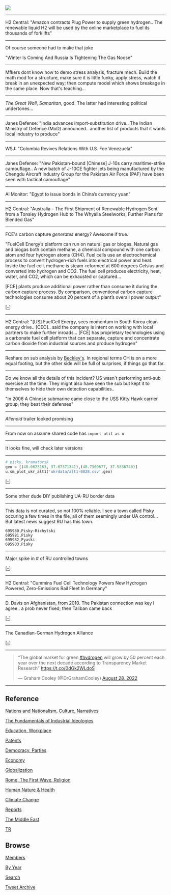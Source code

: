 <img src="https://drive.google.com/uc?export=view&id=1B2wf9R7AMH1d7Vw6e2mucLbIQ5NSjir7"/>

---

H2 Central: "Amazon contracts Plug Power to supply green
hydrogen.. The renewable liquid H2 will be used by the online
marketplace to fuel its thousands of forklifts"

---

Of course someone had to make that joke 

"Winter Is Coming And Russia Is Tightening The Gas Noose"

---

Mfkers dont know how to demo stress analysis, fracture mech.  Build
the math mod for a structure, make sure it is little funky, apply
stress, watch it break in an unexpected way; then compute model which
shows breakage in the same place. Now that's teaching...

---

*The Great Wall*, *Samaritan*, good. The latter had interesting
political undertones... 

---

Janes Defense: "India advances import-substitution drive.. The Indian
Ministry of Defence (MoD) announced.. another list of products that it
wants local industry to produce"

---

WSJ: "Colombia Revives Relations With U.S. Foe Venezuela"

---

Janes Defense: "New Pakistan-bound [Chinese] J-10s carry
maritime-strike camouflage.. A new batch of J-10CE fighter jets being
manufactured by the Chengdu Aircraft Industry Group for the Pakistan
Air Force (PAF) have been seen with tactical camouflage"

---

Al Monitor: "Egypt to issue bonds in China’s currency yuan"

---

H2 Central: "Australia – The First Shipment of Renewable Hydrogen Sent
from a Tonsley Hydrogen Hub to The Whyalla Steelworks, Further Plans
for Blended Gas"

---

FCE's carbon capture *generates* energy? Awesome if true.

"FuelCell Energy’s platform can run on natural gas or biogas. Natural
gas and biogas both contain methane, a chemical compound with one
carbon atom and four hydrogen atoms (CH4). Fuel cells use an
electrochemical process to convert hydrogen-rich fuels into electrical
power and heat. Inside the fuel cell, methane is steam-reformed at 600
degrees Celsius and converted into hydrogen and CO2. The fuel cell
produces electricity, heat, water, and CO2, which can be exhausted or
captured...

[FCE] plants produce additional power rather than consume it during
the carbon capture process. By comparison, conventional carbon capture
technologies consume about 20 percent of a plant’s overall power
output"

[[-]](https://www.fuelcellenergy.com/basics-of-fuelcell-energy-carbon-capture-platform/)

---

H2 Central: "[US] FuelCell Energy, sees momentum in South Korea clean
energy drive.. [CEO].. said the company is intent on working with
local partners to make further inroads... [FCE] has proprietary
technologies using a carbonate fuel cell platform that can separate,
capture and concentrate carbon dioxide from industrial sources and
produce hydrogen"

---

Reshare on sub analysis by [Beckley's](2021/03/unrivaled-beckley.md#sub).
In regional terms CH is on a more equal footing, but the other side will
be full of surprises, if things go that far. 

---

Do we know all the details of this incident? US wasn't performing
anti-sub exercise at the time. They might also have seen the sub but
kept it to themselves to hide their own detection capabilities.. 

"In 2006 A Chinese submarine came close to the USS Kitty Hawk carrier
group, they beat their defenses"

---

*Alienoid* trailer looked promising

---

From now on assume shared code has `import util as u`

---

It looks fine, will check later versions

---

```python
# pisky, kramatorsk
geo = [(48.0623163, 37.67371341),(48.7309677, 37.5836740)]
u.sm_plot_ukr_alt1('ukrdata/alt1-0828.csv',geo)
```

[[-]](https://pbs.twimg.com/media/FbUcWi8XkAASuzn?format=png&name=small)

---

Some other dude DIY publishing UA-RU border data

---

This data is not curated, so not 100% reliable. I see a town called
Pisky occuring a few times in the file, all of them seemingly under UA
control... But latest news suggest RU has this town.

```
695980,Pisky-Richytski
695981,Pisky
695982,Pyaski
695983,Pisky
```

---

Major spike in \# of RU controlled towns

[[-]](https://pbs.twimg.com/media/FbQ7o53XoAceBuX?format=png&name=small)

---

H2 Central: "Cummins Fuel Cell Technology Powers New Hydrogen Powered,
Zero-Emissions Rail Fleet In Germany"

---

D. Davis on Afghanistan, from 2010. The Pakistan connection was key I
agree.. a prob never fixed; then Taliban came back

[[-]](https://web.archive.org/web/20140306031004/http://armedforcesjournal.com/war-on-the-brink-of-failure/)

---

The Canadian-German Hydrogen Alliance

[[-]](https://atlantichydrogen.ca/canada-germany-alliance)

---

<blockquote class="twitter-tweet"><p lang="en" dir="ltr">“The global market for green <a href="https://twitter.com/hashtag/hydrogen?src=hash&amp;ref_src=twsrc%5Etfw">#hydrogen</a> will grow by 50 percent each year over the next decade according to Transparency Market Research” <a href="https://t.co/0dGk2WLdoS">https://t.co/0dGk2WLdoS</a></p>&mdash; Graham Cooley (@DrGrahamCooley) <a href="https://twitter.com/DrGrahamCooley/status/1563805050849447936?ref_src=twsrc%5Etfw">August 28, 2022</a></blockquote> <script async src="https://platform.twitter.com/widgets.js" charset="utf-8"></script>

---

## Reference

[Nations and Nationalism, Culture, Narratives](2013/02/nations-and-nationalism.html)

[The Fundamentals of Industrial Ideologies](2011/04/fundamentals-of-industrial-ideologies.html)

[Education, Workplace](2017/09/education-workplace.html)

[Patents](2018/09/patents.html)

[Democracy, Parties](2016/11/democracy.html)

[Economy](2018/05/economy.html)

[Globalization](2018/09/globalization.html)

[Rome, The First Wave, Religion](2017/12/rome.html)

[Human Nature & Health](2020/07/human-nature.html)

[Climate Change](2018/12/climate.html)

[Reports](2019/05/reports.html)

[The Middle East](2019/07/middleeast.html)

[TR](../tr)

## Browse

[Members](2022/08/members.html)

[By Year](years.html)

[Search](search.html)

[Tweet Archive](tweets/index.html)
